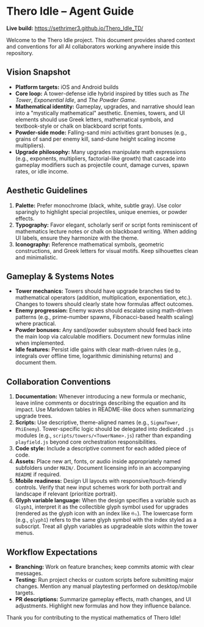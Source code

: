 # Thero Idle – Agent Guide

**Live build:** https://sethrimer3.github.io/Thero_Idle_TD/

Welcome to the Thero Idle project. This document provides shared context and
conventions for all AI collaborators working anywhere inside this repository.

## Vision Snapshot
- **Platform targets:** iOS and Android builds 
- **Core loop:** A tower-defense idle hybrid inspired by titles such as *The Tower*,
  *Exponential Idle*, and *The Powder Game*.
- **Mathematical identity:** Gameplay, upgrades, and narrative should lean into a
  "mystically mathematical" aesthetic. Enemies, towers, and UI elements should use
  Greek letters, mathematical symbols, and textbook-style or chalk on blackboard script fonts.
- **Powder-side mode:** Falling-sand mini activities grant bonuses (e.g., grains of sand
  per enemy kill, sand-dune height scaling income multipliers).
- **Upgrade philosophy:** Many upgrades manipulate math expressions (e.g., exponents,
  multipliers, factorial-like growth) that cascade into gameplay modifiers such as
  projectile count, damage curves, spawn rates, or idle income.

## Aesthetic Guidelines
1. **Palette:** Prefer monochrome (black, white, subtle gray). Use color sparingly to
   highlight special projectiles, unique enemies, or powder effects.
2. **Typography:** Favor elegant, scholarly serif or script fonts reminiscent of
   mathematics lecture notes or chalk on blackboard writing. When adding UI labels, ensure they harmonize with the
   theme.
3. **Iconography:** Reference mathematical symbols, geometric constructions, and Greek
   letters for visual motifs. Keep silhouettes clean and minimalistic.

## Gameplay & Systems Notes
- **Tower mechanics:** Towers should have upgrade branches tied to mathematical
  operators (addition, multiplication, exponentiation, etc.). Changes to towers should
  clearly state how formulas affect outcomes.
- **Enemy progression:** Enemy waves should escalate using math-driven patterns (e.g.,
  prime-number spawns, Fibonacci-based health scaling) where practical.
- **Powder bonuses:** Any sand/powder subsystem should feed back into the main loop via
  calculable modifiers. Document new formulas inline when implemented.
- **Idle features:** Persist idle gains with clear math-driven rules (e.g., integrals
  over offline time, logarithmic diminishing returns) and document them.

## Collaboration Conventions
1. **Documentation:** Whenever introducing a new formula or mechanic, leave inline
   comments or docstrings describing the equation and its impact. Use Markdown tables in
   README-like docs when summarizing upgrade trees.
2. **Scripts:**  Use descriptive, theme-aligned names (e.g., `SigmaTower`, `PhiEnemy`). Tower-specific logic should be delegated into dedicated `.js` modules (e.g., `scripts/towers/<TowerName>.js`) rather than expanding `playfield.js` beyond core orchestration responsibilities.
3. **Code style:** Include a descriptive comment for each added piece of code.
4. **Assets:** Place new art, fonts, or audio inside appropriately named subfolders
   under `MAIN/`. Document licensing info in an accompanying `README` if required.
5. **Mobile readiness:** Design UI layouts with responsive/touch-friendly controls.
   Verify that new input schemes work for both portrait and landscape if relevant (prioritize portrait).
6. **Glyph variable language:** When the design specifies a variable such as `Glyph1`, interpret it as the
   collectible glyph symbol used for upgrades (rendered as the glyph icon with an index like `𝔊₁`). The
   lowercase form (e.g., `glyph1`) refers to the same glyph symbol with the index styled as a subscript.
   Treat all glyph variables as upgradeable slots within the tower menus.

## Workflow Expectations
- **Branching:** Work on feature branches; keep commits atomic with clear messages.
- **Testing:** Run project checks or custom scripts before submitting major
  changes. Mention any manual playtesting performed on desktop/mobile targets.
- **PR descriptions:** Summarize gameplay effects, math changes, and UI adjustments.
  Highlight new formulas and how they influence balance.

Thank you for contributing to the mystical mathematics of Thero Idle!
